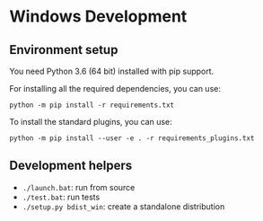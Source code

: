 # Windows Development

## Environment setup

You need Python 3.6 (64 bit) installed with pip support.

For installing all the required dependencies, you can use:

`python -m pip install -r requirements.txt`

To install the standard plugins, you can use:

`python -m pip install --user -e . -r requirements_plugins.txt`

## Development helpers

* `./launch.bat`: run from source
* `./test.bat`: run tests
* `./setup.py bdist_win`: create a standalone distribution
